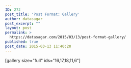 ```yaml
---
ID: 272
post_title: 'Post Format: Gallery'
author: datasagar
post_excerpt: ""
layout: post
permalink: >
  https://datasagar.com/2015/03/13/post-format-gallery/
published: true
post_date: 2015-03-13 11:40:20
---
```

[gallery size="full" ids="16,17,18,11,6"]